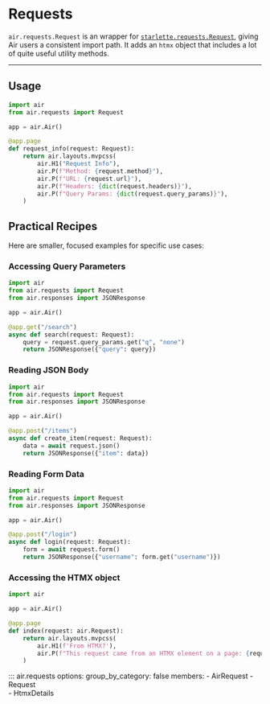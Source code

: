 # Requests

`air.requests.Request` is an wrapper for [`starlette.requests.Request`](https://www.starlette.io/requests/), giving Air users a consistent import path. It adds an `htmx` object that includes a lot of quite useful utility methods.

---

## Usage

```python
import air
from air.requests import Request

app = air.Air()

@app.page
def request_info(request: Request):
    return air.layouts.mvpcss(
        air.H1("Request Info"),
        air.P(f"Method: {request.method}"),
        air.P(f"URL: {request.url}"),
        air.P(f"Headers: {dict(request.headers)}"),
        air.P(f"Query Params: {dict(request.query_params)}"),
    )
```

## Practical Recipes
Here are smaller, focused examples for specific use cases:

### Accessing Query Parameters
```python
import air
from air.requests import Request
from air.responses import JSONResponse

app = air.Air()

@app.get("/search")
async def search(request: Request):
    query = request.query_params.get("q", "none")
    return JSONResponse({"query": query})
```

### Reading JSON Body
```python
import air
from air.requests import Request
from air.responses import JSONResponse

app = air.Air()

@app.post("/items")
async def create_item(request: Request):
    data = await request.json()
    return JSONResponse({"item": data})
```

### Reading Form Data
```python
import air
from air.requests import Request
from air.responses import JSONResponse

app = air.Air()

@app.post("/login")
async def login(request: Request):
    form = await request.form()
    return JSONResponse({"username": form.get("username")})
```


### Accessing the HTMX object

```python
import air

app = air.Air()

@app.page
def index(request: air.Request):
    return air.layouts.mvpcss(
        air.H1(f'From HTMX?'),
        air.P(f"This request came from an HTMX element on a page: {request.htmx}")
    )
```


::: air.requests
    options:
      group_by_category: false
      members:
        - AirRequest
        - Request      
        - HtmxDetails      
